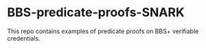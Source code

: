# BBS-predicate-proofs-SNARK

This repo contains examples of predicate proofs on BBS+ verifiable credentials.
